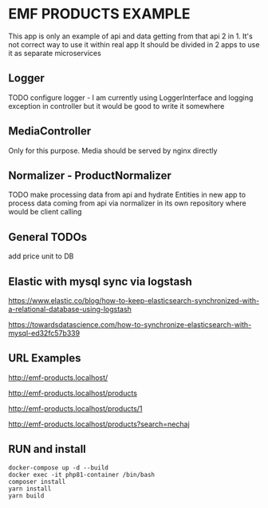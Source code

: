 # EMF PRODUCTS EXAMPLE
This app is only an example of api and data getting from that api 2 in 1. It's not correct way to use it within real app
It should be divided in 2 apps to use it as separate microservices
## Logger
TODO configure logger - I am currently using LoggerInterface and logging exception in controller but it would be good to write it somewhere

## MediaController
Only for this purpose. Media should be served by nginx directly

## Normalizer - ProductNormalizer
TODO make processing data from api and hydrate Entities
in new app to process data coming from api via normalizer in its own repository where would be client calling

## General TODOs
add price unit to DB


## Elastic with mysql sync via logstash
https://www.elastic.co/blog/how-to-keep-elasticsearch-synchronized-with-a-relational-database-using-logstash

https://towardsdatascience.com/how-to-synchronize-elasticsearch-with-mysql-ed32fc57b339

## URL Examples
http://emf-products.localhost/

http://emf-products.localhost/products

http://emf-products.localhost/products/1

http://emf-products.localhost/products?search=nechaj

## RUN and install
```console
docker-compose up -d --build
docker exec -it php81-container /bin/bash
composer install 
yarn install
yarn build
```
